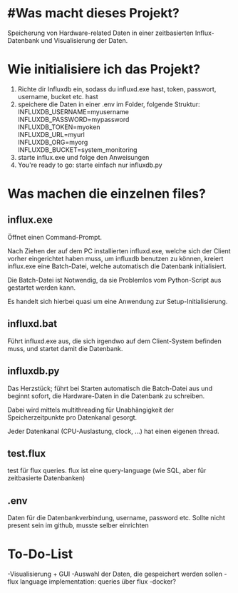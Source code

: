 # #Was macht dieses Projekt?

Speicherung von Hardware-related Daten in einer zeitbasierten Influx-Datenbank und Visualisierung der Daten.

# Wie initialisiere ich das Projekt?

1. Richte dir Influxdb ein, sodass du influxd.exe hast, token, passwort, username, bucket etc. hast
2. speichere die Daten in einer .env im Folder, folgende Struktur:\
INFLUXDB_USERNAME=myusername\
INFLUXDB_PASSWORD=mypassword\
INFLUXDB_TOKEN=myoken\
INFLUXDB_URL=myurl\
INFLUXDB_ORG=myorg\
INFLUXDB_BUCKET=system_monitoring
3. starte influx.exe und folge den Anweisungen
4. You're ready to go: starte einfach nur influxdb.py

# Was machen die einzelnen files?

## influx.exe

Öffnet einen Command-Prompt.

Nach Ziehen der auf dem PC installierten influxd.exe,
welche sich der Client vorher eingerichtet haben muss,
um influxdb benutzen zu können,
kreiert influx.exe eine Batch-Datei,
welche automatisch die Datenbank initialisiert.

Die Batch-Datei ist Notwendig,
da sie Problemlos vom Python-Script aus gestartet werden kann.

Es handelt sich hierbei quasi um eine Anwendung zur Setup-Initialisierung.

## influxd.bat

Führt influxd.exe aus,
die sich irgendwo auf dem Client-System befinden muss,
und startet damit die Datenbank.

## influxdb.py

Das Herzstück;
führt bei Starten automatisch die Batch-Datei aus und beginnt sofort,
die Hardware-Daten in die Datenbank zu schreiben.

Dabei wird mittels multithreading für Unabhängigkeit der Speicherzeitpunkte pro Datenkanal gesorgt.

Jeder Datenkanal (CPU-Auslastung, clock, ...) hat einen eigenen thread.

## test.flux

test für flux queries.
flux ist eine query-language
(wie SQL, aber für zeitbasierte Datenbanken)

## .env

Daten für die Datenbankverbindung, username, password etc.
Sollte nicht present sein im github, musste selber einrichten

# To-Do-List

-Visualisierung \+ GUI
-Auswahl der Daten, die gespeichert werden sollen
-flux language implementation: queries über flux
-docker?